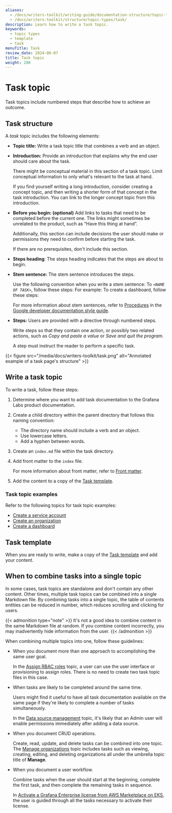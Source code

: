 ```yaml
---
aliases:
  - /docs/writers-toolkit/writing-guide/documentation-structure/topic-types/task
  - /docs/writers-toolkit/structure/topic-types/task/
description: Learn how to write a task topic.
keywords:
  - topic types
  - template
  - task
menuTitle: Task
review_date: 2024-06-07
title: Task topic
weight: 200
---
```


# Task topic

Task topics include numbered steps that describe how to achieve an outcome.

## Task structure

A _task_ topic includes the following elements:

- **Topic title:** Write a task topic title that combines a verb and an object.

- **Introduction:** Provide an introduction that explains why the end user should care about the task.

  There might be conceptual material in this section of a task topic.
  Limit conceptual information to only what's relevant to the task at hand.

  If you find yourself writing a long introduction, consider creating a concept topic, and then writing a shorter form of that concept in the task introduction.
  You can link to the longer concept topic from this introduction.

- **Before you begin: (optional)** Add links to tasks that need to be completed before the current one.
  The links might sometimes be unrelated to the product, such as “Have this thing at hand”.

  Additionally, this section can include decisions the user should make or permissions they need to confirm before starting the task.

  If there are no prerequisites, don't include this section.

- **Steps heading**: The steps heading indicates that the steps are about to begin.

- **Stem sentence:** The stem sentence introduces the steps.

  Use the following convention when you write a stem sentence: To _`<NAME OF TASK>`_, follow these steps:
  For example: To create a dashboard, follow these steps:

  For more information about stem sentences, refer to [Procedures](https://developers.google.com/style/procedures) in the [Google developer documentation style guide](https://developers.google.com/style).

- **Steps:** Users are provided with a directive through numbered steps.

  Write steps so that they contain one action, or possibly two related actions, such as _Copy and paste a value_ or _Save and quit the program._

  A step must instruct the reader to perform a specific task.

{{< figure src="/media/docs/writers-toolkit/task.png" alt="Annotated example of a task page's structure" >}}

## Write a task topic

To write a task, follow these steps:

1. Determine where you want to add task documentation to the Grafana Labs product documentation.
1. Create a child directory within the parent directory that follows this naming convention:

   - The directory name should include a verb and an object.
   - Use lowercase letters.
   - Add a hyphen between words.

1. Create an `index.md` file within the task directory.
1. Add front matter to the `index` file.

   For more information about front matter, refer to [Front matter](https://grafana.com/docs/writers-toolkit/write/front-matter/).

1. Add the content to a copy of the [Task template](https://github.com/grafana/writers-toolkit/blob/main/docs/static/templates/task-template.md).

### Task topic examples

Refer to the following topics for task topic examples:

- [Create a service account](https://grafana.com/docs/grafana/latest/administration/service-accounts/#create-a-service-account-in-grafana)
- [Create an organization](https://grafana.com/docs/grafana/latest/administration/organization-management/#create-an-organization)
- [Create a dashboard](https://grafana.com/docs/grafana/latest/dashboards/build-dashboards/create-dashboard/)

## Task template

When you are ready to write, make a copy of the [Task template](https://github.com/grafana/writers-toolkit/blob/main/docs/static/templates/task-template.md) and add your content.

## When to combine tasks into a single topic

In some cases, task topics are standalone and don't contain any other content.
Other times, multiple task topics can be combined into a single Markdown file.
By combining tasks into a single topic, the table of contents entities can be reduced in number, which reduces scrolling and clicking for users.

{{< admonition type="note" >}}
It's not a good idea to combine content in the same Markdown file at random.
If you combine content incorrectly, you may inadvertently hide information from the user.
{{< /admonition >}}

When combining multiple topics into one, follow these guidelines:

- When you document more than one approach to accomplishing the same user goal.

  In the [Assign RBAC roles](https://grafana.com/docs/grafana/latest/administration/roles-and-permissions/access-control/assign-rbac-roles/) topic, a user can use the user interface or provisioning to assign roles.
  There is no need to create two task topic files in this case.

- When tasks are likely to be completed around the same time.

  Users might find it useful to have all task documentation available on the same page if they're likely to complete a number of tasks simultaneously.

  <!-- vale Grafana.GoogleWill = NO -->
  <!-- This is talking about the future -->

  In the [Data source management](https://grafana.com/docs/grafana/latest/administration/data-source-management/) topic, it's likely that an Admin user will enable permissions immediately after adding a data source.

  <!-- vale Grafana.GoogleWill = YES -->

- When you document CRUD operations.

  Create, read, update, and delete tasks can be combined into one topic.
  The [Manage organizations](https://grafana.com/docs/grafana/latest/administration/organization-management/) topic includes tasks such as viewing, creating, editing, and deleting organizations all under the umbrella topic title of **Manage**.

- When you document a user workflow.

  Combine tasks when the user should start at the beginning, complete the first task, and then complete the remaining tasks in sequence.

  In [Activate a Grafana Enterprise license from AWS Marketplace on EKS](https://grafana.com/docs/grafana/latest/administration/enterprise-licensing/activate-aws-marketplace-license/activate-license-on-eks/), the user is guided through all the tasks necessary to activate their license.
